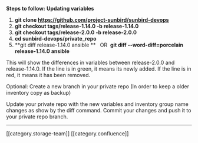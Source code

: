  **Steps to follow:**  **Updating variables** 


1.  **git clone https://github.com/project-sunbird/sunbird-devops** 
1.  **git checkout tags/release-1.14.0 -b release-1.14.0** 
1.  **git checkout tags/release-2.0.0 -b release-2.0.0** 
1.  **cd sunbird-devops/private_repo** 
1.  **git diff release-1.14.0 ansible **    OR  **git diff --word-diff=porcelain release-1.14.0 ansible** 

This will show the differences in variables between release-2.0.0 and release-1.14.0. If the line is in green, it means its newly added. If the line is in red, it means it has been removed.

Optional: Create a new branch in your private repo (In order to keep a older inventory copy as backup)

Update your private repo with the new variables and inventory group name changes as show by the diff command. Commit your changes and push it to your private repo branch.



*****

[[category.storage-team]] 
[[category.confluence]] 
